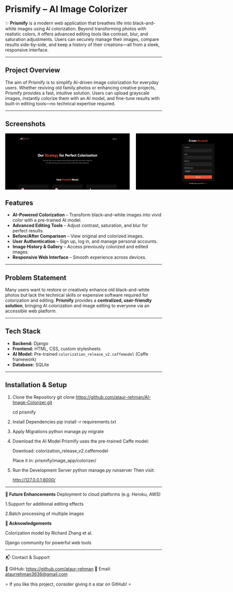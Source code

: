 # Prismify – AI Image Colorizer

✨ **Prismify** is a modern web application that breathes life into black-and-white images using AI colorization. Beyond transforming photos with realistic colors, it offers advanced editing tools like contrast, blur, and saturation adjustments. Users can securely manage their images, compare results side-by-side, and keep a history of their creations—all from a sleek, responsive interface.

---

## Project Overview

The aim of Prismify is to simplify AI-driven image colorization for everyday users. Whether reviving old family photos or enhancing creative projects, Prismify provides a fast, intuitive solution. Users can upload grayscale images, instantly colorize them with an AI model, and fine-tune results with built-in editing tools—no technical expertise required.

---

## Screenshots
  <div style="display: flex; justify-content: space-between; gap: 20px;">
<img src="home.png" alt="Home Page" width="400" />
<img src="signup.png" alt="SignUp Page" width="400" />
<img src="dashboard.png" alt="Dashboard" width="400" />
<img src="upload.png" alt="Upload Page" width="400" />
<img src="canvas.png" alt="Editing Page" width="400" />
<img src="colorize.png" alt="Colorize Page" width="400" />
</div>

## Features

- **AI-Powered Colorization** – Transform black-and-white images into vivid color with a pre-trained AI model.
- **Advanced Editing Tools** – Adjust contrast, saturation, and blur for perfect results.
- **Before/After Comparison** – View original and colorized images.
- **User Authentication** – Sign up, log in, and manage personal accounts.
- **Image History & Gallery** – Access previously colorized and edited images.
- **Responsive Web Interface** – Smooth experience across devices.

---

## Problem Statement

Many users want to restore or creatively enhance old black-and-white photos but lack the technical skills or expensive software required for colorization and editing. **Prismify** provides a **centralized, user-friendly solution**, bringing AI colorization and image editing to everyone via an accessible web platform.

---

## Tech Stack

- **Backend:** Django
- **Frontend:** HTML, CSS, custom stylesheets
- **AI Model:** Pre-trained `colorization_release_v2.caffemodel` (Caffe framework)
- **Database:** SQLite

---

##  Installation & Setup

1. Clone the Repository
git clone https://github.com/ataur-rehman/AI-Image-Colorizer.git

     cd prismify

2. Install Dependencies
pip install -r requirements.txt

3. Apply Migrations
python manage.py migrate

4. Download the AI Model
Prismify uses the pre-trained Caffe model:

    Download:
    colorization_release_v2.caffemodel

    Place it in:
    prismify/image_app/colorizer/

5. Run the Development Server
python manage.py runserver
Then visit:

    http://127.0.0.1:8000/

---

**🌱 Future Enhancements**
Deployment to cloud platforms (e.g. Heroku, AWS)

1.Support for additional editing effects

2.Batch processing of multiple images

**🙌 Acknowledgements**

Colorization model by Richard Zhang et al.

Django community for powerful web tools

---

📬 Contact & Support

💼 GitHub: https://github.com/ataur-rehman
📩 Email: ataurrehman3636@gmail.com

⭐ If you like this project, consider giving it a star on GitHub! ⭐
